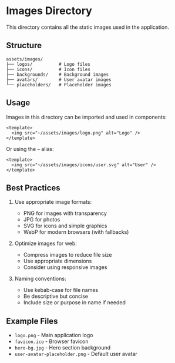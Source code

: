 # Images Directory

This directory contains all the static images used in the application.

## Structure

```
assets/images/
├── logos/          # Logo files
├── icons/          # Icon files
├── backgrounds/    # Background images
├── avatars/        # User avatar images
└── placeholders/   # Placeholder images
```

## Usage

Images in this directory can be imported and used in components:

```vue
<template>
  <img src="~/assets/images/logo.png" alt="Logo" />
</template>
```

Or using the `~` alias:

```vue
<template>
  <img src="~/assets/images/icons/user.svg" alt="User" />
</template>
```

## Best Practices

1. Use appropriate image formats:
   - PNG for images with transparency
   - JPG for photos
   - SVG for icons and simple graphics
   - WebP for modern browsers (with fallbacks)

2. Optimize images for web:
   - Compress images to reduce file size
   - Use appropriate dimensions
   - Consider using responsive images

3. Naming conventions:
   - Use kebab-case for file names
   - Be descriptive but concise
   - Include size or purpose in name if needed

## Example Files

- `logo.png` - Main application logo
- `favicon.ico` - Browser favicon
- `hero-bg.jpg` - Hero section background
- `user-avatar-placeholder.png` - Default user avatar
